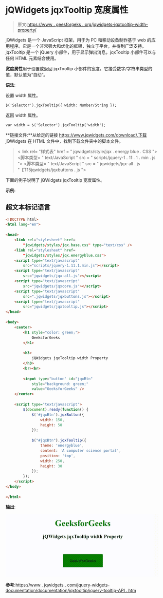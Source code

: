 # jQWidgets jqxTooltip 宽度属性

> 原文:[https://www . geesforgeks . org/jqwidgets-jqxtooltip-width-property/](https://www.geeksforgeeks.org/jqwidgets-jqxtooltip-width-property/)

jQWidgets 是一个 JavaScript 框架，用于为 PC 和移动设备制作基于 web 的应用程序。它是一个非常强大和优化的框架，独立于平台，并得到广泛支持。jqxTooltip 是一个 jQuery 小部件，用于显示弹出消息。jqxTooltip 小部件可以与任何 HTML 元素结合使用。

**宽度属性**用于设置或返回 jqxTooltip 小部件的宽度。它接受数字/字符串类型的值，默认值为“自动”。

**语法:**

设置 width 属性。

```html
$('Selector').jqxTooltip({ width: Number/String });
```

返回 width 属性。

```html
var width = $('Selector').jqxTooltip('width');
```

**链接文件:**从给定的链接 https://www.jqwidgets.com/download/.下载 jQWidgets 在 HTML 文件中，找到下载文件夹中的脚本文件。

> <link rel="”stylesheet”" href="”jqwidgets/styles/jqx.base.css”" type="”text/css”">
> < link rel= "样式表" href = " jqwidgets/style/jqx . energy blue . CSS ">
> <脚本类型= " text/JavaScript " src = " scripts/jquery-1 . 11 . 1 . min . js "></脚本>
> <脚本类型= " text/JavaScript " src = " jqwidgets/jqx-all . js "【T15jqwidgets/jqxbuttons . js "></script>
> <script type = " text/JavaScript " src = " jqwidgets/jqxtooltip . js "></script>

下面的例子说明了 jQWidgets jqxTooltip 宽度属性。

**示例:**

## 超文本标记语言

```html
<!DOCTYPE html>
<html lang="en">

<head>
    <link rel="stylesheet" href=
        "jqwidgets/styles/jqx.base.css" type="text/css" />
    <link rel="stylesheet" href=
        "jqwidgets/styles/jqx.energyblue.css">
    <script type="text/javascript"
        src="scripts/jquery-1.11.1.min.js"></script>
    <script type="text/javascript"
        src="jqwidgets/jqx-all.js"></script>
    <script type="text/javascript"
        src="jqwidgets/jqxcore.js"></script>
    <script type="text/javascript"
        src=".jqwidgets/jqxbuttons.js"></script>
    <script type="text/javascript"
        src="jqwidgets/jqxtooltip.js"></script>
</head>

<body>
    <center>
        <h1 style="color: green;">
            GeeksforGeeks
        </h1>

        <h3>
            jQWidgets jqxTooltip width Property
        </h3>
        <br><br>

        <input type="button" id="jqxBtn"
            style="background: green;"
            value="GeeksforGeeks" />
    </center>

    <script type="text/javascript">
        $(document).ready(function() {
            $('#jqxBtn').jqxButton({
                width: 150,
                height: 50
            });

            $("#jqxBtn").jqxTooltip({
                theme: 'energyblue',
                content: 'A computer science portal',
                position: 'top',
                width: 250,
                height: 30
            });
        });
    </script>
</body>

</html>
```

**输出:**

![](img/e226fa6b892335ba28a59404501dffa6.png)

**参考:**[https://www . jqwidgets . com/jquery-widgets-documentation/documentation/jqxtooltip/jquery-tooltip-API . htm](https://www.jqwidgets.com/jquery-widgets-documentation/documentation/jqxtooltip/jquery-tooltip-api.htm)
